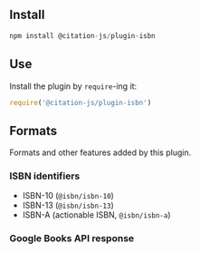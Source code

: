 ## Install

```js
npm install @citation-js/plugin-isbn
```

## Use

Install the plugin by `require`-ing it:

```js
require('@citation-js/plugin-isbn')
```

## Formats

Formats and other features added by this plugin.

### ISBN identifiers

  * ISBN-10 (`@isbn/isbn-10`)
  * ISBN-13 (`@isbn/isbn-13`)
  * ISBN-A (actionable ISBN, `@isbn/isbn-a`)

### Google Books API response
